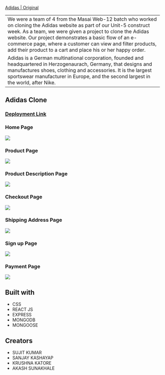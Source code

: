 [Adidas | Original](https://www.adidas.co.in/search)
<table>
<tr>
<td>
We were a team of 4 from the Masai Web-12 batch who worked on cloning the Adidas website as part of our Unit-5 construct week. As a team, we were given a project to clone the Adidas website. Our project demonstrates a basic flow of an e-commerce page, where a customer can view and filter products, add their product to a cart and place his or her happy order.
</td>
</tr>
<tr>
<td>
Adidas is a German multinational corporation, founded and headquartered in Herzogenaurach, Germany, that designs and manufactures shoes, clothing and accessories. It is the largest sportswear manufacturer in Europe, and the second largest in the world, after Nike.
</td>
</tr>
</table>

## Adidas Clone

### [Deployment Link](https://project-adidas.vercel.app/)

### Home Page

![](https://github.com/m-sehrawat/Adidas-Website-Clone/blob/main/Adidas%20Clone%20Screen%20Shots/Home%20page.png?raw=true)
### Product Page
![](https://github.com/m-sehrawat/Adidas-Website-Clone/blob/main/Adidas%20Clone%20Screen%20Shots/Products%20Page.png?raw=true)
### Product Description Page
![](https://github.com/m-sehrawat/Adidas-Website-Clone/blob/main/Adidas%20Clone%20Screen%20Shots/Product%20Description%20Page.png?raw=true)
### Checkout Page
![](https://github.com/m-sehrawat/Adidas-Website-Clone/blob/main/Adidas%20Clone%20Screen%20Shots/Checkout%20Page.png?raw=true)
### Shipping Address Page
![](https://github.com/m-sehrawat/Adidas-Website-Clone/blob/main/Adidas%20Clone%20Screen%20Shots/Shipping%20Address%20page.png?raw=true)
### Sign up Page
![](https://github.com/m-sehrawat/Adidas-Website-Clone/blob/main/Adidas%20Clone%20Screen%20Shots/Sign%20Up%20page.png?raw=true)
### Payment Page
![](https://github.com/m-sehrawat/Adidas-Website-Clone/blob/main/Adidas%20Clone%20Screen%20Shots/Payment%20Page.png?raw=true)
<br/>
## Built with 
- CSS
- REACT JS
- EXPRESS
- MONGODB
- MONGOOSE
## Creators
- SUJIT KUMAR
- SANJAY KASHAYAP
- KRUSHNA KATORE
- AKASH SUNAKHALE
